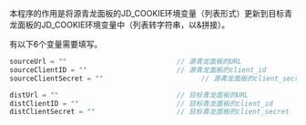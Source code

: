 本程序的作用是将源青龙面板的JD_COOKIE环境变量（列表形式）更新到目标青龙面板的JD_COOKIE环境变量中（列表转字符串，以&拼接）。

有以下6个变量需要填写。

```js
sourceUrl = ""                           // 源青龙面板的URL
sourceClientID = ""                      // 源青龙面板的client_id
sourceClientSecret = ""				           // 源青龙面板的client_secret

distUrl = ""                             // 目标青龙面板的URL
distClientID = ""                        // 目标青龙面板的client_id
distClientSecret = ""                    // 目标青龙面板的client_secret
```
